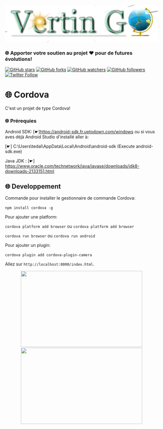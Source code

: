 ![Image](https://raw.githubusercontent.com/vertingo/Easy_Admin_YouTube_Newsletter_Firebase/master/web/assets/images/github/vertin_go_website.jpg)
### 🌐 Apporter votre soutien au projet :heart: pour de futures évolutions!
[![GitHub stars](https://img.shields.io/github/stars/vertingo/screenshott.svg?style=social&label=Star)](https://github.com/vertingo/Calcul_Graphique_Integral) [![GitHub forks](https://img.shields.io/github/forks/vertingo/screenshott.svg?style=social&label=Fork)](https://github.com/vertingo/Calcul_Graphique_Integral/fork) [![GitHub watchers](https://img.shields.io/github/watchers/vertingo/screenshott.svg?style=social&label=Watch)](https://github.com/vertingo/Calcul_Graphique_Integral) [![GitHub followers](https://img.shields.io/github/followers/vertingo.svg?style=social&label=Follow)](https://github.com/vertingo)
[![Twitter Follow](https://img.shields.io/twitter/follow/Vertin_Go.svg?style=social)](https://twitter.com/Vertin_Go)

# 🌐 Cordova

C'est un projet de type Cordova!

### 🌐 Prérequies
Android SDK:
[☛]https://android-sdk.fr.uptodown.com/windows
ou si vous aves déjà Android Studio d'installé aller à:

[☛] C:\Users\tedal\AppData\Local\Android\android-sdk (Execute android-sdk.exe)

Java JDK :
[☛] https://www.oracle.com/technetwork/java/javase/downloads/jdk8-downloads-2133151.html


## 🌐 Developpement

Commande pour installer le gestionnaire de commande Cordova: 

`npm install cordova -g`

Pour ajouter une platform:      

`cordova platform add browser` ou `cordova platform add browser`

`cordova run browser` ou `cordova run android`

Pour ajouter un plugin: 

`cordova plugin add cordova-plugin-camera`


Allez sur `http://localhost:8000/index.html`.


<p align="center">
  <a href="https://www.youtube.com/channel/UC2g_-ipVjit6ZlACPWG4JvA?sub_confirmation=1"><img src="https://platform-media.herokuapp.com/assets/images/reseaux-sociaux/youtube2.png" width="400" height="250"/></a>
  <a href="https://www.facebook.com/vertingo/"><img src="https://platform-media.herokuapp.com/assets/images/reseaux-sociaux/rejoins_nous.png" width="400" height="250"/></a>
</p>



